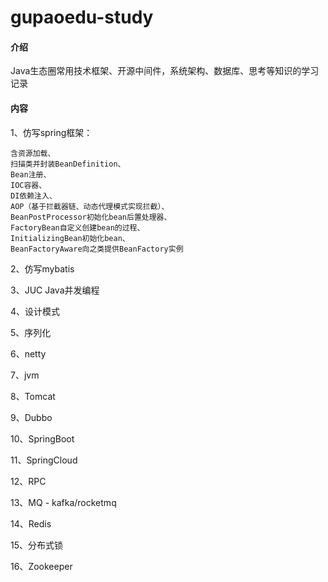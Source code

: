 # gupaoedu-study

#### 介绍
Java生态圈常用技术框架、开源中间件，系统架构、数据库、思考等知识的学习记录

#### 内容
1、仿写spring框架：
```text
含资源加载、
扫描类并封装BeanDefinition、
Bean注册、
IOC容器、
DI依赖注入、
AOP（基于拦截器链、动态代理模式实现拦截）、
BeanPostProcessor初始化bean后置处理器、
FactoryBean自定义创建bean的过程、
InitializingBean初始化bean、
BeanFactoryAware向之类提供BeanFactory实例
```
2、仿写mybatis

3、JUC Java并发编程

4、设计模式

5、序列化

6、netty

7、jvm

8、Tomcat

9、Dubbo

10、SpringBoot

11、SpringCloud

12、RPC

13、MQ - kafka/rocketmq

14、Redis

15、分布式锁

16、Zookeeper
